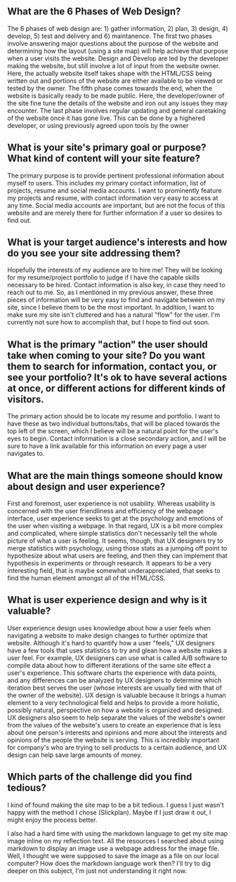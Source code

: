 ## What are the 6 Phases of Web Design?

The 6 phases of web design are: 1) gather information, 2) plan, 3) design, 4) develop, 5) test and delivery and 6) maintanence. The first two phases involve answering major questions about the purpose of the website and determining how the layout (using a site map) will help achieve that purpose when a user visits the website. Design and Develop are led by the developer making the website, but still involve a lot of input from the website owner. Here, the actually website itself takes shape with the HTML/CSS being written out and portions of the website are either available to be viewed or tested by the owner. The fifth phase comes towards the end, when the website is basically ready to be made public. Here, the developer/owner of the site fine tune the details of the website and iron out any issues they may encounter. The last phase involves regular updating and general caretaking of the website once it has gone live. This can be done by a highered developer, or using previously agreed upon tools by the owner

## What is your site's primary goal or purpose? What kind of content will your site feature?

The primary purpose is to provide pertinent professional information about myself to users. This includes my primary contact information, list of projects, resume and social media accounts. I want to prominently feature my projects and resume, with contact information very easy to access at any time. Social media accounts are important, but are not the focus of this website and are merely there for further information if a user so desires to find out.

## What is your target audience's interests and how do you see your site addressing them?

Hopefully the interests of my audience are to hire me! They will be looking for my resume/project portfolio to judge if I have the capable skills necessary to be hired. Contact information is also key, in case they need to reach out to me. So, as I mentioned in my previous answer, these three pieces of information will be very easy to find and navigate between on my site, since I believe them to be the most important. In addition, I want to make sure my site isn't cluttered and has a natural "flow" for the user. I'm currently not sure how to accomplish that, but I hope to find out soon.

## What is the primary "action" the user should take when coming to your site? Do you want them to search for information, contact you, or see your portfolio? It's ok to have several actions at once, or different actions for different kinds of visitors.

The primary action should be to locate my resume and portfolio. I want to have these as two individual buttons/tabs, that will be placed towards the top left of the screen, which I believe will be a natural point for the user's eyes to begin. Contact information is a close secondary action, and I will be sure to have a link available for this information on every page a user navigates to.

## What are the main things someone should know about design and user experience?

First and foremost, user experience is not usability. Whereas usability is concerned with the user friendliness and efficiency of the webpage interface, user experience seeks to get at the psychology and emotions of the user when visiting a webpage. In that regard, UX is a bit more complex and complicated, where simple statistics don't necessarily tell the whole picture of what a user is feeling. It seems, though, that UX designers try to merge statistics with psychology, using those stats as a jumping off point to hypothesize about what users are feeling, and then they can implement that hypothesis in experiments or through research. It appears to be a very interesting field, that is maybe somewhat underappreciated, that seeks to find the human element amongst all of the HTML/CSS.

## What is user experience design and why is it valuable?

User experience design  uses knowledge about how a user feels when navigating a website to make design changes to further optimize that website. Although it's hard to quantify how a user "feels," UX designers have a few tools that uses statistics to try and glean how a website makes a user feel. For example, UX designers can use what is called A/B software to compile data about how to different iterations of the same site effect a user's experience. This software charts the experience with data points, and any differences can be analyzed by UX designers to determine which iteration best serves the user (whose interests are usually tied with that of the owner of the website). UX design is valuable because it brings a human element to a very technological field and helps to provide a more holistic, possibly natural, perspective on how a website is organized and designed. UX designers also seem to help separate the values of the website's owner from the values of the website's users to create an experience that is less about one person's interests and opinions and more about the interests and opinions of the people the website is serving. This is incredibly important for company's who are trying to sell products to a certain audience, and UX design can help save large amounts of money.

## Which parts of the challenge did you find tedious?

I kind of found making the site map to be a bit tedious. I guess I just wasn't happy with the method I chose (Slickplan). Maybe if I just draw it out, I might enjoy the process better.

I also had a hard time with using the markdown language to get my site map image inline on my reflection text. All the resources I searched about using markdown to display an image use a webpage address for the image file. Well, I thought we were supposed to save the image as a file on our local computer? How does the markdown language work then? I'll try to dig deeper on this subject, I'm just not understanding it right now.